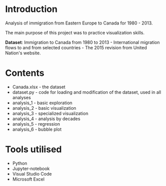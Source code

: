 # Introduction

Analysis of immigration from Eastern Europe to Canada for 1980 - 2013.

The main purpose of this project was to practice visualization skills.

**Dataset**: Immigration to Canada from 1980 to 2013 - International migration flows to and from selected countries - The 2015 revision from United Nation's website.

# Contents

- Canada.xlsx - the dataset
- dataset.py - code for loading and modification of the dataset, used in all analyses
- analysis_1 - basic exploration
- analysis_2 - basic visualization
- analysis_3 - specialized visualization
- analysis_4 - analysis by decades
- analysis_5 - regression
- analysis_6 - bubble plot

# Tools utilised
- Python
- Jupyter-notebook
- Visual Studio Code
- Microsoft Excel
